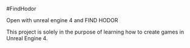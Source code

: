 #FindHodor


Open with unreal engine 4 and FIND HODOR

This project is solely in the purpose of learning how to create games in Unreal Engine 4.
